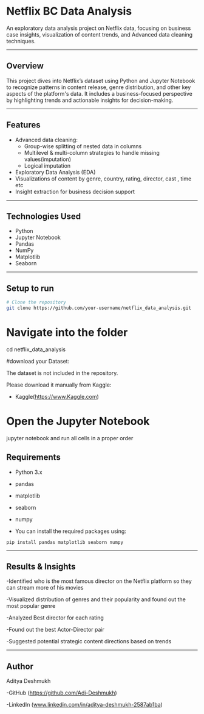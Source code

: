 # Netflix BC Data Analysis

An exploratory data analysis project on Netflix data, focusing on business case insights, visualization of content trends, and Advanced data cleaning techniques.

---

## Overview

This project dives into Netflix’s dataset using Python and Jupyter Notebook to recognize patterns in content release, genre distribution, and other key aspects of the platform's data. It includes a business-focused perspective by highlighting trends and actionable insights for decision-making.

---

## Features

- Advanced data cleaning:
  - Group-wise splitting of nested data in columns
  - Multilevel & multi-column strategies to handle missing values(imputation)
  - Logical imputation
- Exploratory Data Analysis (EDA)
- Visualizations of content by genre, country, rating, director, cast , time etc
- Insight extraction for business decision support

---

## Technologies Used

- Python
- Jupyter Notebook
- Pandas
- NumPy
- Matplotlib
- Seaborn

---

## Setup to run

```bash
# Clone the repository
git clone https://github.com/your-username/netflix_data_analysis.git
```

# Navigate into the folder

cd netflix_data_analysis

#download your Dataset:

The dataset is not included in the repository.

Please download it manually from Kaggle:

- Kaggle(https://www.Kaggle.com)


# Open the Jupyter Notebook
jupyter notebook and run all cells in a proper order


## Requirements
- Python 3.x
- pandas
- matplotlib
- seaborn
- numpy

- You can install the required packages using:

```
pip install pandas matplotlib seaborn numpy
```

---

## Results & Insights

-Identified who is the most famous director on the Netflix platform so they can stream more of his movies

-Visualized distribution of genres and their popularity and found out the most popular genre

-Analyzed Best director for each rating

-Found out the best Actor-Director pair 

-Suggested potential strategic content directions based on trends

---

## Author

Aditya Deshmukh

-GitHub (https://github.com/Adi-Deshmukh)

-LinkedIn (www.linkedin.com/in/aditya-deshmukh-2587ab1ba)


